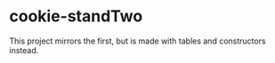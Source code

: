# cookie-standTwo
This project mirrors the first, but is made with tables and constructors instead. 
